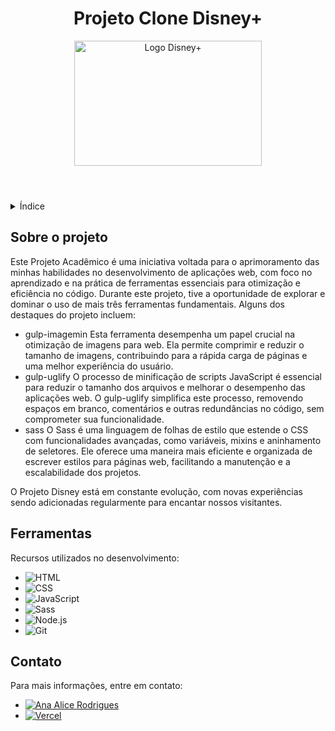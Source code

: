 <!DOCTYPE html>
<html lang="pt-br">
<head>
    <meta charset="UTF-8">
    <meta name="viewport" content="width=device-width, initial-scale=1.0">
</head>
<body>

<header>
    <h1>Projeto  Clone Disney+</h1>
    <img src="https://i0.wp.com/nerdrecomenda.com.br/wp-content/uploads/2020/11/disney-plus-scaled-e1610670953742.jpg?fit=897%2C449&ssl=1" alt="Logo Disney+" width="300" height="200">
</header>


<details>
    <summary>Índice</summary>
    <ol>
        <li><a href="#sobre-o-projeto">Sobre o projeto</a></li>
    </ol>
</details>


<section id="sobre-o-projeto">
    <h2>Sobre o projeto</h2>
    <p>
        Este Projeto Acadêmico é uma iniciativa voltada para o aprimoramento das minhas  habilidades no desenvolvimento de aplicações web, com foco no aprendizado e na prática de ferramentas essenciais para otimização e eficiência no código. Durante este projeto, tive a oportunidade de explorar e dominar o uso de mais três ferramentas fundamentais.
        Alguns dos destaques do projeto incluem:
        <ul>
            <li>gulp-imagemin Esta ferramenta desempenha um papel crucial na otimização de imagens para web. Ela permite comprimir e reduzir o tamanho de imagens, contribuindo para a rápida carga de páginas e uma melhor experiência do usuário.</li>
            <li>gulp-uglify O processo de minificação de scripts JavaScript é essencial para reduzir o tamanho dos arquivos e melhorar o desempenho das aplicações web. O gulp-uglify simplifica este processo, removendo espaços em branco, comentários e outras redundâncias no código, sem comprometer sua funcionalidade.</li>
            <li>sass O Sass é uma linguagem de folhas de estilo que estende o CSS com funcionalidades avançadas, como variáveis, mixins e aninhamento de seletores. Ele oferece uma maneira mais eficiente e organizada de escrever estilos para páginas web, facilitando a manutenção e a escalabilidade dos projetos.</li>
        </ul>
    </p>
    <p>O Projeto Disney está em constante evolução, com novas experiências sendo adicionadas regularmente para encantar nossos visitantes.</p>
</section>

<!-- Ferramentas -->
<section id="ferramentas">
    <h2>Ferramentas</h2>
    <p>Recursos utilizados no desenvolvimento:</p>
    <ul>
        <li><img src="https://img.shields.io/badge/HTML-239120?style=for-the-badge&logo=html5&logoColor=white" alt="HTML"></li>
        <li><img src="https://img.shields.io/badge/CSS3-1572B6?style=for-the-badge&logo=css3&logoColor=white" alt="CSS"></li>
        <li><img src="https://img.shields.io/badge/JavaScript-F7DF1E?style=for-the-badge&logo=javascript&logoColor=black" alt="JavaScript"></li>
        <li><img src="https://img.shields.io/badge/Sass-CC6699?style=for-the-badge&logo=sass&logoColor=white" alt="Sass"></li>
        <li><img src="https://img.shields.io/badge/Node.js-43853D?style=for-the-badge&logo=node.js&logoColor=white" alt="Node.js"></li>
        <li><img src="https://img.shields.io/badge/GIT-E44C30?style=for-the-badge&logo=git&logoColor=white" alt="Git"></li>
    </ul>
</section>

<section id="contato">
    <h2>Contato</h2>
    <p>Para mais informações, entre em contato:</p>
  <ul>
    <li><a href="https://linktr.ee/anaeanali5" target="_blank"><img src="https://img.shields.io/badge/Ana_Alice_Rodrigues-blue?style=for-the-badge" alt="Ana Alice Rodrigues"></a></li>
    <li><a href="https://clone-disneyplus-ana.vercel.app" target="_blank"><img src="https://img.shields.io/badge/Vercel-000000?style=for-the-badge&logo=vercel&logoColor=white" alt="Vercel"></a></li>
 </ul>



</section>

</body>
</html>
